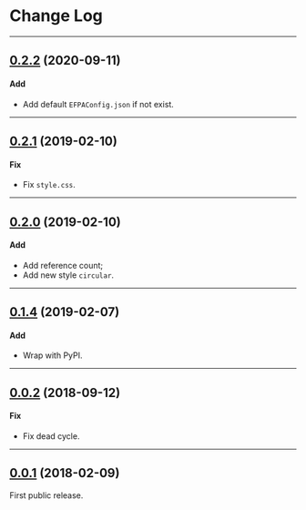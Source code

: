 # Change Log

-----

## [0.2.2](https://github.com/EyreFree/EFPodsAnalyzer/releases/tag/0.2.2) (2020-09-11)

#### Add

* Add default `EFPAConfig.json` if not exist.

---

## [0.2.1](https://github.com/EyreFree/EFPodsAnalyzer/releases/tag/0.2.1) (2019-02-10)

#### Fix

* Fix `style.css`.

---

## [0.2.0](https://github.com/EyreFree/EFPodsAnalyzer/releases/tag/0.2.0) (2019-02-10)

#### Add

* Add reference count;
* Add new style `circular`.

---

## [0.1.4](https://github.com/EyreFree/EFPodsAnalyzer/releases/tag/0.1.4) (2019-02-07)

#### Add

* Wrap with PyPI.

---

## [0.0.2](https://github.com/EyreFree/EFPodsAnalyzer/releases/tag/0.0.2) (2018-09-12)

#### Fix

* Fix dead cycle.

---

## [0.0.1](https://github.com/EyreFree/EFPodsAnalyzer/releases/tag/0.0.1) (2018-02-09)

First public release.
